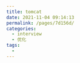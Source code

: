 ```yaml
---
title: tomcat
date: 2021-11-04 09:14:13
permalink: /pages/7d156d/
categories:
  - interview
  - 优化
tags:
  - 
---
```


